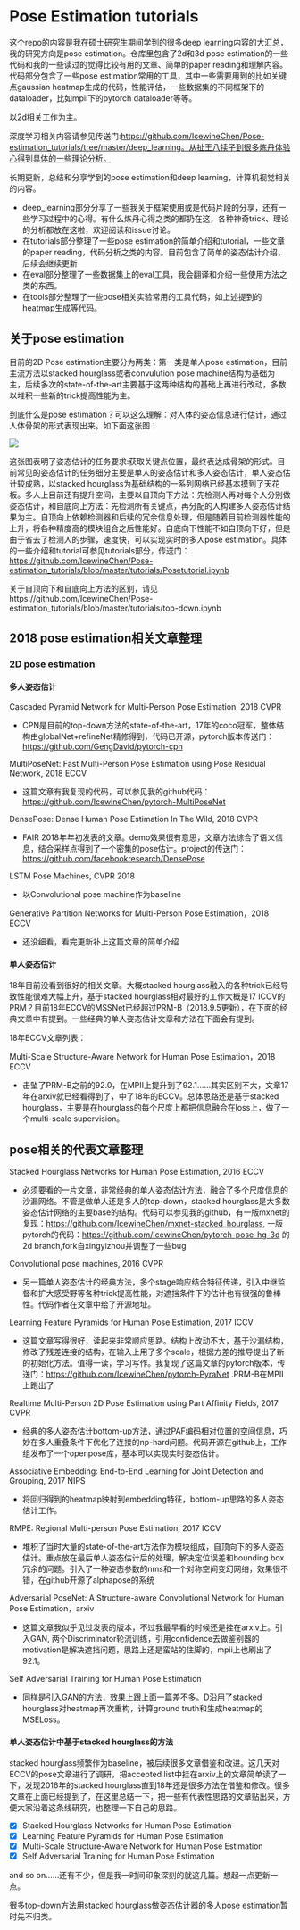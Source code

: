 # Pose Estimation tutorials

这个repo的内容是我在硕士研究生期间学到的很多deep learning内容的大汇总，我的研究方向是pose estimation。仓库里包含了2d和3d pose estimation的一些代码和我的一些读过的觉得比较有用的文章、简单的paper reading和理解内容。代码部分包含了一些pose estimation常用的工具，其中一些需要用到的比如关键点gaussian heatmap生成的代码，性能评估，一些数据集的不同框架下的dataloader，比如mpii下的pytorch dataloader等等。

以2d相关工作为主。

深度学习相关内容请参见传送门:https://github.com/IcewineChen/Pose-estimation_tutorials/tree/master/deep_learning。从扯王八犊子到很多炼丹体验心得到具体的一些理论分析。


长期更新，总结和分享学到的pose estimation和deep learning，计算机视觉相关的内容。

- deep_learning部分分享了一些我关于框架使用或是代码片段的分享，还有一些学习过程中的心得。有什么炼丹心得之类的都扔在这，各种神奇trick、理论的分析都放在这啦，欢迎阅读和issue讨论。
- 在tutorials部分整理了一些pose estimation的简单介绍和tutorial，一些文章的paper reading，代码分析之类的内容。目前包含了简单的姿态估计介绍，后续会继续更新
- 在eval部分整理了一些数据集上的eval工具，我会翻译和介绍一些使用方法之类的东西。
- 在tools部分整理了一些pose相关实验常用的工具代码，如上述提到的heatmap生成等代码。


## 关于pose estimation
目前的2D Pose estimation主要分为两类：第一类是单人pose estimation，目前主流方法以stacked hourglass或者convulution pose machine结构为基础为主，后续多次的state-of-the-art主要基于这两种结构的基础上再进行改动，多数以堆积一些新的trick提高性能为主。

到底什么是pose estimation？可以这么理解：对人体的姿态信息进行估计，通过人体骨架的形式表现出来。如下面这张图：

<div style="align: center">
<img src="https://camo.githubusercontent.com/fe6a3425203fd42bb3c21feb54ed6117e8449fcb/68747470733a2f2f6769746875622e636f6d2f434d552d5065726365707475616c2d436f6d707574696e672d4c61622f6f70656e706f73652f7261772f6d61737465722f646f632f6d656469612f6b6579706f696e74735f706f73655f31382e706e67"/>
</div>

这张图表明了姿态估计的任务要求:获取关键点位置，最终表达成骨架的形式。目前常见的姿态估计的任务细分主要是单人的姿态估计和多人姿态估计，单人姿态估计较成熟，以stacked hourglass为基础结构的一系列网络已经基本摸到了天花板。多人上目前还有提升空间，主要以自顶向下方法：先检测人再对每个人分别做姿态估计，和自底向上方法：先检测所有关键点，再分配的人构建多人姿态估计结果为主。自顶向上依赖检测器和后续的冗余信息处理，但是随着目前检测器性能的上升，将各种精度高的模块组合之后性能好。自底向下性能不如自顶向下好，但是由于省去了检测人的步骤，速度快，可以实现实时的多人pose estimation。具体的一些介绍和tutorial可参见tutorials部分，传送门：https://github.com/IcewineChen/Pose-estimation_tutorials/blob/master/tutorials/Posetutorial.ipynb

关于自顶向下和自底向上方法的区别，请见https://github.com/IcewineChen/Pose-estimation_tutorials/blob/master/tutorials/top-down.ipynb

## 2018 pose estimation相关文章整理

### 2D pose estimation
#### 多人姿态估计
Cascaded Pyramid Network for Multi-Person Pose Estimation, 2018 CVPR
- CPN是目前的top-down方法的state-of-the-art，17年的coco冠军，整体结构由globalNet+refineNet精修得到，代码已开源，pytorch版本传送门：https://github.com/GengDavid/pytorch-cpn

MultiPoseNet: Fast Multi-Person Pose Estimation using Pose Residual Network, 2018 ECCV 
- 这篇文章有我复现的代码，可以参见我的github代码：https://github.com/IcewineChen/pytorch-MultiPoseNet

DensePose: Dense Human Pose Estimation In The Wild, 2018 CVPR
- FAIR 2018年年初发表的文章。demo效果很有意思，文章方法综合了语义信息，结合采样点得到了一个密集的pose估计。project的传送门：https://github.com/facebookresearch/DensePose

LSTM Pose Machines, CVPR 2018
- 以Convolutional pose machine作为baseline

Generative Partition Networks for Multi-Person Pose Estimation，2018 ECCV
- 还没细看，看完更新补上这篇文章的简单介绍

#### 单人姿态估计
18年目前没看到很好的相关文章。大概stacked hourglass融入的各种trick已经导致性能很难大幅上升，基于stacked hourglass相对最好的工作大概是17 ICCV的PRM？目前18年ECCV的MSSNet已经超过PRM-B（2018.9.5更新），在下面的经典文章中有提到。一些经典的单人姿态估计文章和方法在下面会有提到。

18年ECCV文章列表：

Multi-Scale Structure-Aware Network for Human Pose Estimation，2018 ECCV
- 击坠了PRM-B之前的92.0，在MPII上提升到了92.1……其实区别不大，文章17年在arxiv就已经看得到了，中了18年的ECCV。总体思路还是基于stacked hourglass，主要是在hourglass的每个尺度上都把信息融合在loss上，做了一个multi-scale supervision。

## pose相关的代表文章整理
Stacked Hourglass Networks for Human Pose Estimation, 2016 ECCV
- 必须要看的一片文章，非常经典的单人姿态估计方法，融合了多个尺度信息的沙漏网络。不管是做单人还是多人的top-down，stacked hourglass是大多数姿态估计网络的主要base的结构。代码可以参见我的github，有一版mxnet的复现：https://github.com/IcewineChen/mxnet-stacked_hourglass, 一版pytorch的代码：https://github.com/IcewineChen/pytorch-pose-hg-3d 的2d branch,fork自xingyizhou并调整了一些bug

Convolutional pose machines, 2016 CVPR
- 另一篇单人姿态估计的经典方法，多个stage响应结合特征传递，引入中继监督和扩大感受野等各种trick提高性能，对遮挡条件下的估计也有很强的鲁棒性。代码作者在文章中给了开源地址。

Learning Feature Pyramids for Human Pose Estimation, 2017 ICCV
- 这篇文章写得很好，读起来非常顺应思路。结构上改动不大，基于沙漏结构，修改了残差连接的结构，在输入上用了多个scale，根据方差的推导提出了新的初始化方法。值得一读，学习写作。我复现了这篇文章的pytorch版本，传送门：https://github.com/IcewineChen/pytorch-PyraNet .PRM-B在MPII上跑出了

Realtime Multi-Person 2D Pose Estimation using Part Affinity Fields, 2017 CVPR
- 经典的多人姿态估计bottom-up方法，通过PAF编码相对位置的空间信息，巧妙在多人重叠条件下优化了连接的np-hard问题。代码开源在github上，工作组发布了一个openpose库，基本可以实现实时姿态估计。

Associative Embedding: End-to-End Learning for Joint Detection and Grouping, 2017 NIPS
- 将回归得到的heatmap映射到embedding特征，bottom-up思路的多人姿态估计工作。

RMPE: Regional Multi-person Pose Estimation, 2017 ICCV
- 堆积了当时大量的state-of-the-art方法作为模块组成，自顶向下的多人姿态估计。重点放在最后单人姿态估计后的处理，解决定位误差和bounding box冗余的问题。引入了一种姿态参数的nms和一个对称空间变幻网络，效果很不错，在github开源了alphapose的系统

Adversarial PoseNet: A Structure-aware Convolutional Network for Human Pose Estimation，arxiv
- 这篇文章我似乎见过发表的版本，不过我最早看的时候还是挂在arxiv上。引入GAN, 两个Discriminator轮流训练，引用confidence去做鉴别器的motivation是解决遮挡问题，思路上还是蛮站的住脚的，mpii上也刷出了92.1。

Self Adversarial Training for Human Pose Estimation
- 同样是引入GAN的方法，效果上跟上面一篇差不多。D沿用了stacked hourglass对heatmap再次重构，计算ground truth和生成heatmap的MSELoss。

#### 单人姿态估计中基于stacked hourglass的方法
stacked hourglass频繁作为baseline，被后续很多文章借鉴和改进。这几天对ECCV的pose文章进行了调研，把accepted list中挂在arxiv上的文章简单读了一下，发现2016年的stacked hourglass直到18年还是很多方法在借鉴和修改。很多文章在上面已经提到了，在这里总结一下，把一些有代表性思路的文章贴出来，方便大家沿着这条线研究，也整理一下自己的思路。

- [x] Stacked Hourglass Networks for Human Pose Estimation
- [x] Learning Feature Pyramids for Human Pose Estimation
- [x] Multi-Scale Structure-Aware Network for Human Pose Estimation
- [x] Self Adversarial Training for Human Pose Estimation

and so on……还有不少，但是我一时间印象深刻的就这几篇。想起一点更新一点。

很多top-down方法用stacked hourglass做姿态估计器的多人pose estimation暂时先不归类。
